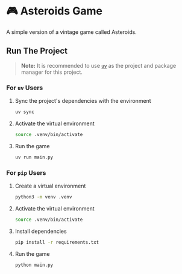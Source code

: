 # 🎮 Asteroids Game

A simple version of a vintage game called Asteroids.

## Run The Project

> **Note:** It is recommended to use [`uv`](https://docs.astral.sh/uv/) as the project and package manager for this project.

### For `uv` Users

1. Sync the project's dependencies with the environment

   ```bash
   uv sync
   ```

2. Activate the virtual environment

   ```bash
   source .venv/bin/activate
   ```

3. Run the game

   ```bash
   uv run main.py
   ```

### For `pip` Users

1. Create a virtual environment

   ```bash
   python3 -m venv .venv
   ```

2. Activate the virtual environment

   ```bash
   source .venv/bin/activate
   ```

3. Install dependencies

   ```bash
   pip install -r requirements.txt
   ```

4. Run the game

   ```bash
   python main.py
   ```
